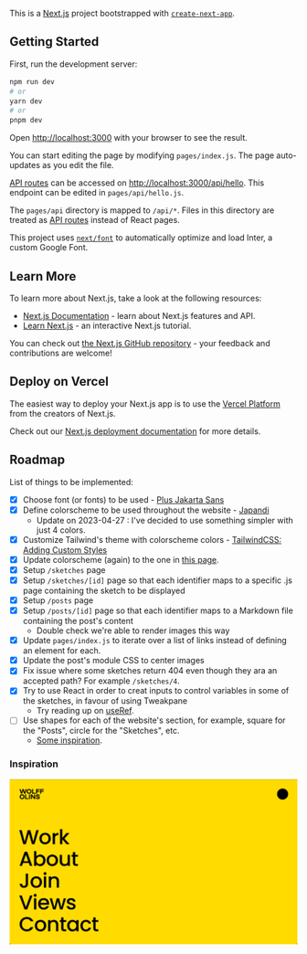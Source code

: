 This is a [Next.js](https://nextjs.org/) project bootstrapped with
[`create-next-app`](https://github.com/vercel/next.js/tree/canary/packages/create-next-app).

## Getting Started

First, run the development server:

```bash
npm run dev
# or
yarn dev
# or
pnpm dev
```

Open [http://localhost:3000](http://localhost:3000) with your browser to see the result.

You can start editing the page by modifying `pages/index.js`. The page auto-updates as you edit the file.

[API routes](https://nextjs.org/docs/api-routes/introduction) can be accessed on [http://localhost:3000/api/hello](http://localhost:3000/api/hello). This endpoint can be edited in `pages/api/hello.js`.

The `pages/api` directory is mapped to `/api/*`. Files in this directory are treated as [API routes](https://nextjs.org/docs/api-routes/introduction) instead of React pages.

This project uses [`next/font`](https://nextjs.org/docs/basic-features/font-optimization) to automatically optimize and load Inter, a custom Google Font.

## Learn More

To learn more about Next.js, take a look at the following resources:

- [Next.js Documentation](https://nextjs.org/docs) - learn about Next.js features and API.
- [Learn Next.js](https://nextjs.org/learn) - an interactive Next.js tutorial.

You can check out [the Next.js GitHub repository](https://github.com/vercel/next.js/) - your feedback and contributions are welcome!

## Deploy on Vercel

The easiest way to deploy your Next.js app is to use the [Vercel Platform](https://vercel.com/new?utm_medium=default-template&filter=next.js&utm_source=create-next-app&utm_campaign=create-next-app-readme) from the creators of Next.js.

Check out our [Next.js deployment documentation](https://nextjs.org/docs/deployment) for more details.

## Roadmap

List of things to be implemented:

- [X] Choose font (or fonts) to be used - [Plus Jakarta Sans](https://fonts.google.com/specimen/Plus+Jakarta+Sans?query=Jakarta)
- [X] Define colorscheme to be used throughout the website - [Japandi](inspiration/japandi_colorscheme.jpeg)
	- Update on 2023-04-27 : I've decided to use something simpler with just 4 colors.
- [X] Customize Tailwind's theme with colorscheme colors - [TailwindCSS: Adding Custom Styles](https://tailwindcss.com/docs/adding-custom-styles)
- [X] Update colorscheme (again) to the one in [this page](https://manonjouet.com/projects/mojo).
- [X] Setup `/sketches` page
- [X] Setup `/sketches/[id]` page so that each identifier maps to a specific .js page containing the sketch to be displayed
- [X] Setup `/posts` page
- [X] Setup `/posts/[id]` page so that each identifier maps to a Markdown file containing the post's content
	- Double check we're able to render images this way
- [X] Update `pages/index.js` to iterate over a list of links instead of defining an element for each.
- [X] Update the post's module CSS to center images
- [X] Fix issue where some sketches return 404 even though they ara an accepted path? For example `/sketches/4`.
- [X] Try to use React in order to creat inputs to control variables in some of the sketches, in favour of using Tweakpane
	- Try reading up on [useRef](https://react.dev/reference/react/useRef).
- [ ] Use shapes for each of the website's section, for example, square for the "Posts", circle for the "Sketches", etc.
	- [Some inspiration](https://www.creativeboom.com/uploads/articles/0f/0f4e193ba9164073646e67421eb37b4b26986c67_1620.png).

### Inspiration

![Wolff Olins Menu](inspiration/wolffolins_com.png)
